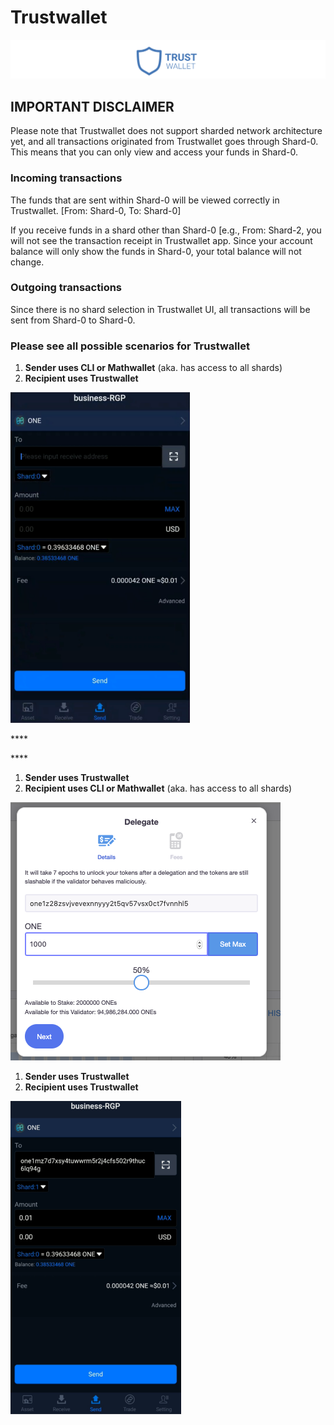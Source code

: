 # Trustwallet

![](../.gitbook/assets/screen-shot-2020-01-15-at-8.42.26-am.png)

## IMPORTANT DISCLAIMER

Please note that Trustwallet does not support sharded network architecture yet, and all transactions originated from Trustwallet goes through Shard-0. This means that you can only view and access your funds in Shard-0. 

### Incoming transactions

The funds that are sent within Shard-0 will be viewed correctly in Trustwallet. \[From: Shard-0, To: Shard-0\]

If you receive funds in a shard other than Shard-0 \[e.g., From: Shard-2, you will not see the transaction receipt in Trustwallet app. Since your account balance will only show the funds in Shard-0, your total balance will not change. 

### Outgoing transactions

Since there is no shard selection in Trustwallet UI, all transactions will be sent from Shard-0 to Shard-0. 



### **Please see all possible scenarios for Trustwallet**

1. **Sender uses CLI or Mathwallet** \(aka. has access to all shards\)
2. **Recipient uses Trustwallet**

![](../.gitbook/assets/image%20%2814%29.png)

\*\*\*\*

\*\*\*\*

1. **Sender uses Trustwallet**
2. **Recipient uses CLI or Mathwallet** \(aka. has access to all shards\)

![](../.gitbook/assets/image%20%2845%29.png)





1. **Sender uses Trustwallet**
2. **Recipient uses Trustwallet**

![](../.gitbook/assets/image%20%2833%29.png)

